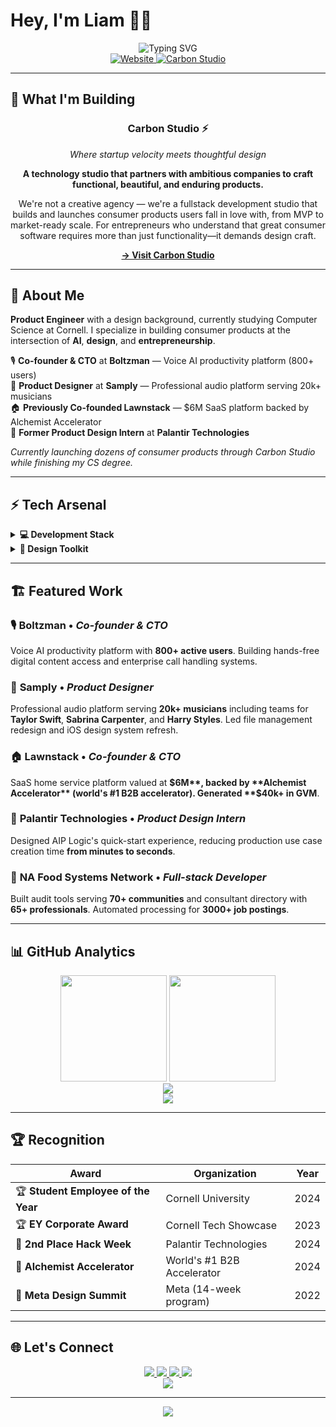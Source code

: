 # Hey, I'm Liam 👨‍💻

<div align="center">
  <img src="https://readme-typing-svg.herokuapp.com?font=Fira+Code&weight=500&size=28&duration=4000&pause=1000&color=6366F1&center=true&vCenter=true&multiline=true&random=false&width=700&height=120&lines=Product+Engineer+%40+Cornell+🎓;Building+Carbon+Studio+⚡;Where+Startup+Velocity+Meets+Design" alt="Typing SVG" />
</div>

<div align="center">
  <a href="https://liamdu.com">
    <img src="https://img.shields.io/badge/🌐_liamdu.com-4338CA?style=for-the-badge&logoColor=white" alt="Website"/>
  </a>
  <a href="https://carbonstudio.xyz">
    <img src="https://img.shields.io/badge/⚡_Carbon_Studio-10B981?style=for-the-badge&logoColor=white" alt="Carbon Studio"/>
  </a>
</div>

---

## 🚀 What I'm Building

<div align="center">

### **Carbon Studio** ⚡
*Where startup velocity meets thoughtful design*

**A technology studio that partners with ambitious companies to craft functional, beautiful, and enduring products.**

We're not a creative agency — we're a fullstack development studio that builds and launches consumer products users fall in love with, from MVP to market-ready scale. For entrepreneurs who understand that great consumer software requires more than just functionality—it demands design craft.

[**→ Visit Carbon Studio**](https://carbonstudio.xyz)

</div>

---

## 💫 About Me

**Product Engineer** with a design background, currently studying Computer Science at Cornell. I specialize in building consumer products at the intersection of **AI**, **design**, and **entrepreneurship**.

🎙️ **Co-founder & CTO** at **Boltzman** — Voice AI productivity platform (800+ users)  
🎵 **Product Designer** at **Samply** — Professional audio platform serving 20k+ musicians  
🏠 **Previously Co-founded Lawnstack** — $6M SaaS platform backed by Alchemist Accelerator  
🏢 **Former Product Design Intern** at **Palantir Technologies**  

*Currently launching dozens of consumer products through Carbon Studio while finishing my CS degree.*

---

## ⚡ Tech Arsenal

<details>
<summary><b>💻 Development Stack</b></summary>
<br>

**Languages**  
![TypeScript](https://img.shields.io/badge/TypeScript-3178C6?style=flat-square&logo=typescript&logoColor=white)
![JavaScript](https://img.shields.io/badge/JavaScript-F7DF1E?style=flat-square&logo=javascript&logoColor=black)
![Python](https://img.shields.io/badge/Python-3776AB?style=flat-square&logo=python&logoColor=white)
![Swift](https://img.shields.io/badge/Swift-FA7343?style=flat-square&logo=swift&logoColor=white)
![Java](https://img.shields.io/badge/Java-ED8B00?style=flat-square&logo=openjdk&logoColor=white)
![C++](https://img.shields.io/badge/C++-00599C?style=flat-square&logo=cplusplus&logoColor=white)

**Frontend & Mobile**  
![React](https://img.shields.io/badge/React-61DAFB?style=flat-square&logo=react&logoColor=black)
![Next.js](https://img.shields.io/badge/Next.js-000000?style=flat-square&logo=nextdotjs&logoColor=white)
![Vue](https://img.shields.io/badge/Vue-4FC08D?style=flat-square&logo=vuedotjs&logoColor=white)
![React Native](https://img.shields.io/badge/React_Native-61DAFB?style=flat-square&logo=react&logoColor=black)
![TailwindCSS](https://img.shields.io/badge/Tailwind-06B6D4?style=flat-square&logo=tailwindcss&logoColor=white)

**Backend & Database**  
![Node.js](https://img.shields.io/badge/Node.js-339933?style=flat-square&logo=nodedotjs&logoColor=white)
![Express](https://img.shields.io/badge/Express-000000?style=flat-square&logo=express&logoColor=white)
![MongoDB](https://img.shields.io/badge/MongoDB-47A248?style=flat-square&logo=mongodb&logoColor=white)
![PostgreSQL](https://img.shields.io/badge/PostgreSQL-4169E1?style=flat-square&logo=postgresql&logoColor=white)
![MySQL](https://img.shields.io/badge/MySQL-4479A1?style=flat-square&logo=mysql&logoColor=white)

</details>

<details>
<summary><b>🎨 Design Toolkit</b></summary>
<br>

![Figma](https://img.shields.io/badge/Figma-F24E1E?style=flat-square&logo=figma&logoColor=white)
![Adobe Creative Cloud](https://img.shields.io/badge/Adobe_CC-FF0000?style=flat-square&logo=adobe-creative-cloud&logoColor=white)
![Origami](https://img.shields.io/badge/Origami-FF69B4?style=flat-square&logo=facebook&logoColor=white)
![InVision](https://img.shields.io/badge/InVision-FF3366?style=flat-square&logo=invision&logoColor=white)

**Design Systems** • **User Research** • **Prototyping** • **Motion Design** • **A/B Testing**

</details>

---

## 🏗️ Featured Work

### 🎙️ **Boltzman** • *Co-founder & CTO*
Voice AI productivity platform with **800+ active users**. Building hands-free digital content access and enterprise call handling systems.

### 🎵 **Samply** • *Product Designer*
Professional audio platform serving **20k+ musicians** including teams for **Taylor Swift**, **Sabrina Carpenter**, and **Harry Styles**. Led file management redesign and iOS design system refresh.

### 🏠 **Lawnstack** • *Co-founder & CTO*
SaaS home service platform valued at **$6M**, backed by **Alchemist Accelerator** (world's #1 B2B accelerator). Generated **$40k+ in GVM**.

### 🏢 **Palantir Technologies** • *Product Design Intern*
Designed AIP Logic's quick-start experience, reducing production use case creation time **from minutes to seconds**.

### 🌾 **NA Food Systems Network** • *Full-stack Developer*
Built audit tools serving **70+ communities** and consultant directory with **65+ professionals**. Automated processing for **3000+ job postings**.

---

## 📊 GitHub Analytics

<div align="center">
  <img height="170em" src="https://github-readme-stats-git-masterrstaa-rickstaa.vercel.app/api?username=LiamDu386&show_icons=true&theme=midnight-purple&include_all_commits=true&count_private=true&hide_border=true"/>
  <img height="170em" src="https://github-readme-stats-git-masterrstaa-rickstaa.vercel.app/api/top-langs/?username=LiamDu386&layout=compact&langs_count=8&theme=midnight-purple&hide_border=true"/>
</div>

<div align="center">
  <img src="https://streak-stats.demolab.com/?user=LiamDu386&theme=midnight-purple&hide_border=true" />
</div>

<div align="center">
  <img src="https://github-readme-activity-graph.vercel.app/graph?username=LiamDu386&theme=tokyo-night&hide_border=true&radius=10" />
</div>

---

## 🏆 Recognition

<div align="center">

| Award | Organization | Year |
|-------|-------------|------|
| 🏆 **Student Employee of the Year** | Cornell University | 2024 |
| 🏆 **EY Corporate Award** | Cornell Tech Showcase | 2023 |
| 🥈 **2nd Place Hack Week** | Palantir Technologies | 2024 |
| 🚀 **Alchemist Accelerator** | World's #1 B2B Accelerator | 2024 |
| 🎨 **Meta Design Summit** | Meta (14-week program) | 2022 |

</div>

---

## 🌐 Let's Connect

<div align="center">
  <a href="https://liamdu.com">
    <img src="https://img.shields.io/badge/Portfolio-liamdu.com-4338CA?style=for-the-badge&logo=safari&logoColor=white" />
  </a>
  <a href="https://carbonstudio.xyz">
    <img src="https://img.shields.io/badge/Carbon_Studio-carbonstudio.xyz-10B981?style=for-the-badge&logo=lightning&logoColor=white" />
  </a>
  <a href="https://www.linkedin.com/in/liam-du/">
    <img src="https://img.shields.io/badge/LinkedIn-liam--du-0077B5?style=for-the-badge&logo=linkedin&logoColor=white" />
  </a>
  <a href="mailto:ld386@cornell.edu">
    <img src="https://img.shields.io/badge/Email-ld386%40cornell.edu-EA4335?style=for-the-badge&logo=gmail&logoColor=white" />
  </a>
</div>

<div align="center">
  <img src="https://komarev.com/ghpvc/?username=LiamDu386&color=6366f1&style=flat-square&label=visitors" />
</div>

---

<div align="center">
  <img src="https://capsule-render.vercel.app/api?type=waving&color=gradient&customColorList=6,11,20&height=100&section=footer&text=Building%20the%20future,%20one%20product%20at%20a%20time&fontSize=16&fontColor=fff&animation=twinkling"/>
</div>
